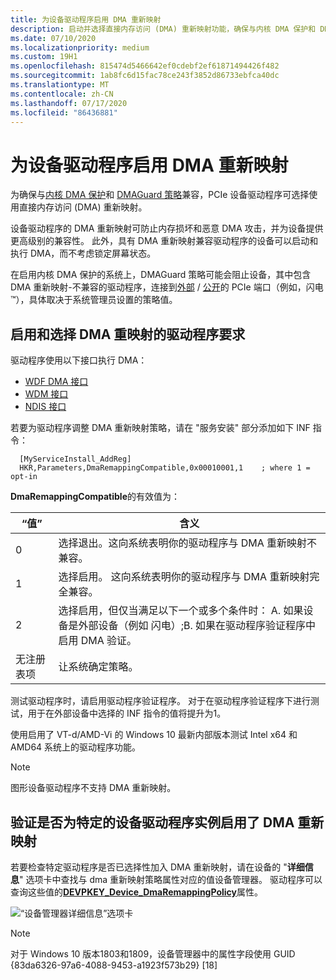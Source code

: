 ```yaml
---
title: 为设备驱动程序启用 DMA 重新映射
description: 启动并选择直接内存访问 (DMA) 重新映射功能，确保与内核 DMA 保护和 DMAGuard 策略兼容
ms.date: 07/10/2020
ms.localizationpriority: medium
ms.custom: 19H1
ms.openlocfilehash: 815474d5466642ef0cdebf2ef61871494426f482
ms.sourcegitcommit: 1ab8fc6d15fac78ce243f3852d86733ebfca40dc
ms.translationtype: MT
ms.contentlocale: zh-CN
ms.lasthandoff: 07/17/2020
ms.locfileid: "86436881"
---
```

# <a name="enabling-dma-remapping-for-device-drivers"></a>为设备驱动程序启用 DMA 重新映射

为确保与[内核 DMA 保护](https://docs.microsoft.com/windows/security/information-protection/kernel-dma-protection-for-thunderbolt)和 [DMAGuard 策略](https://docs.microsoft.com/windows/client-management/mdm/policy-csp-dmaguard#dmaguard-deviceenumerationpolicy)兼容，PCIe 设备驱动程序可选择使用直接内存访问 (DMA) 重新映射。

设备驱动程序的 DMA 重新映射可防止内存损坏和恶意 DMA 攻击，并为设备提供更高级别的兼容性。 此外，具有 DMA 重新映射兼容驱动程序的设备可以启动和执行 DMA，而不考虑锁定屏幕状态。

在启用内核 DMA 保护的系统上，DMAGuard 策略可能会阻止设备，其中包含 DMA 重新映射-不兼容的驱动程序，连接到[外部](https://docs.microsoft.com/windows-hardware/drivers/pci/dsd-for-pcie-root-ports#identifying-externally-exposed-pcie-root-ports) / [公开](https://docs.microsoft.com/windows-hardware/drivers/pci/dsd-for-pcie-root-ports#identifying-internal-pcie-ports-accessible-to-users-and-requiring-dma-protection)的 PCIe 端口（例如，闪电™），具体取决于系统管理员设置的策略值。

## <a name="driver-requirements-for-enabling-and-opting-into-dma-remapping"></a>启用和选择 DMA 重映射的驱动程序要求

驱动程序使用以下接口执行 DMA：

* [WDF DMA 接口](https://docs.microsoft.com/windows-hardware/drivers/wdf/introduction-to-dma-in-windows-driver-framework)
* [WDM 接口](https://docs.microsoft.com/windows-hardware/drivers/ddi/wdm/)
* [NDIS 接口](https://docs.microsoft.com/windows-hardware/drivers/ddi/_netvista/)

若要为驱动程序调整 DMA 重新映射策略，请在 "服务安装" 部分添加如下 INF 指令：

  ```inf
    [MyServiceInstall_AddReg]
    HKR,Parameters,DmaRemappingCompatible,0x00010001,1    ; where 1 = opt-in
  ```
  
**DmaRemappingCompatible**的有效值为：

| “值” | 含义 |
| ----- | ------- |
| 0     | 选择退出。这向系统表明你的驱动程序与 DMA 重新映射不兼容。 |
| 1     | 选择启用。 这向系统表明你的驱动程序与 DMA 重新映射完全兼容。 |
| 2     | 选择启用，但仅当满足以下一个或多个条件时： A. 如果设备是外部设备（例如 闪电）;B. 如果在驱动程序验证程序中启用 DMA 验证。 |
| 无注册表项 | 让系统确定策略。 |

测试驱动程序时，请启用驱动程序验证程序。 对于在驱动程序验证程序下进行测试，用于在外部设备中选择的 INF 指令的值将提升为1。

使用启用了 VT-d/AMD-Vi 的 Windows 10 最新内部版本测试 Intel x64 和 AMD64 系统上的驱动程序功能。

> [!NOTE]
> 图形设备驱动程序不支持 DMA 重新映射。

## <a name="validating-that-dma-remapping-is-enabled-for-a-specific-device-driver-instance"></a>验证是否为特定的设备驱动程序实例启用了 DMA 重新映射

若要检查特定驱动程序是否已选择性加入 DMA 重新映射，请在设备的 "**详细信息**" 选项卡中查找与 dma 重新映射策略属性对应的值设备管理器。 驱动程序可以查询这些值的[**DEVPKEY_Device_DmaRemappingPolicy**](../install/devpkey-device-dmaremappingpolicy.md)属性。

![“设备管理器详细信息”选项卡](images/device-details-tab-1903.png)

>[!NOTE]
> 对于 Windows 10 版本1803和1809，设备管理器中的属性字段使用 GUID {83da6326-97a6-4088-9453-a1923f573b29} [18]
